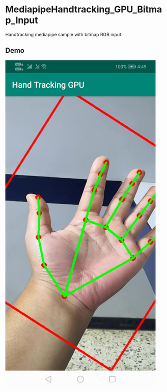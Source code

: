 # MediapipeHandtracking_GPU_Bitmap_Input
Handtracking mediapipe sample with bitmap RGB input
## Demo
![output_image](Screenshot_20191231_164913_com.google.mediapipe.apps.handtrackinggpu.jpg)
